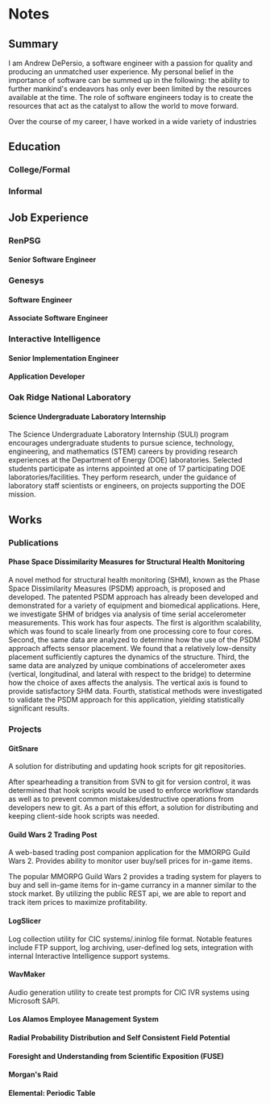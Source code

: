 # Notes

## Summary

I am Andrew DePersio, a software engineer with a passion for quality and producing an unmatched user experience.
My personal belief in the importance of software can be summed up in the following: the ability to further
mankind's endeavors has only ever been limited by the resources available at the time. The role of software
engineers today is to create the resources that act as the catalyst to allow the world to move forward.

Over the course of my career, I have worked in a wide variety of industries 
<!-- Something about how I've worked in a variety of platforms and industry in many roles -->

## Education

### College/Formal

<!-- Started programming self-taught, TI-83 calculator, modding game consoles and MP3 players introduced me to lots of things (editing configs, reading logs, troubleshooting etc)  -->
<!-- Decided to study Computer Science because I had seen all the cool things that could be done through software and I wanted to be a part of it.  I chose BSU because of emphasis on immersive learning which I would later put into practice.  -->
<!-- Always had a love for Physics and decided to minor in Applied Physics/Nanoscience.  The freaking giant SDS and CVDS Electron microscope, working with Dr. Cancio. -->
<!-- Third love of music.  Marching band + Basketball band.  Met wife through it -->

### Informal

<!-- Multiple online courses/MOOCs (.NET, Node.js, React.js, AWS, Azure).  AWS certification as a part of company push to move to the cloud -->

## Job Experience

### RenPSG

#### Senior Software Engineer

### Genesys

#### Software Engineer

#### Associate Software Engineer

### Interactive Intelligence

#### Senior Implementation Engineer

#### Application Developer

### Oak Ridge National Laboratory

#### Science Undergraduate Laboratory Internship

The Science Undergraduate Laboratory Internship (SULI) program encourages undergraduate students to pursue science, technology, engineering, and mathematics (STEM) careers by providing research experiences at the Department of Energy (DOE) laboratories. Selected students participate as interns appointed at one of 17 participating DOE laboratories/facilities. They perform research, under the guidance of laboratory staff scientists or engineers, on projects supporting the DOE mission. 

## Works

### Publications

#### Phase Space Dissimilarity Measures for Structural Health Monitoring

A novel method for structural health monitoring (SHM), known as the Phase Space Dissimilarity Measures (PSDM) approach, is proposed and developed. The patented PSDM approach has already been developed and demonstrated for a variety of equipment and biomedical applications. Here, we investigate SHM of bridges via analysis of time serial accelerometer measurements. This work has four aspects. The first is algorithm scalability, which was found to scale linearly from one processing core to four cores. Second, the same data are analyzed to determine how the use of the PSDM approach affects sensor placement. We found that a relatively low-density placement sufficiently captures the dynamics of the structure. Third, the same data are analyzed by unique combinations of accelerometer axes (vertical, longitudinal, and lateral with respect to the bridge) to determine how the choice of axes affects the analysis. The vertical axis is found to provide satisfactory SHM data. Fourth, statistical methods were investigated to validate the PSDM approach for this application, yielding statistically significant results.

### Projects

#### GitSnare

A solution for distributing and updating hook scripts for git repositories.

After spearheading a transition from SVN to git for version control, it was determined that hook scripts would be used to enforce workflow standards as well as to prevent common mistakes/destructive operations from developers new to git.  As a part of this effort, a solution for distributing and keeping client-side hook scripts was needed. 

#### Guild Wars 2 Trading Post

A web-based trading post companion application for the MMORPG Guild Wars 2.  Provides ability to monitor user buy/sell prices for in-game items.

The popular MMORPG Guild Wars 2 provides a trading system for players to buy and sell in-game items for in-game currancy in a manner similar to the stock market.  By utilizing the public REST api, we are able to report and track item prices to maximize profitability.

#### LogSlicer

Log collection utility for CIC systems/.ininlog file format.  Notable features include FTP support, log archiving, user-defined log sets, integration with internal Interactive Intelligence support systems.

#### WavMaker

Audio generation utility to create test prompts for CIC IVR systems using Microsoft SAPI.

#### Los Alamos Employee Management System

#### Radial Probability Distribution and Self Consistent Field Potential 

#### Foresight and Understanding from Scientific Exposition (FUSE)

#### Morgan's Raid

#### Elemental: Periodic Table